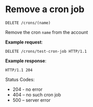 # Remove a cron job

`DELETE /crons/(name)`

Remove the cron `name` from the account

**Example request**:

    DELETE /crons/test-cron-job HTTP/1.1

**Example response**:

    HTTP/1.1 204

Status Codes:

* 204 - no error
* 404 – no such cron job
* 500 – server error
